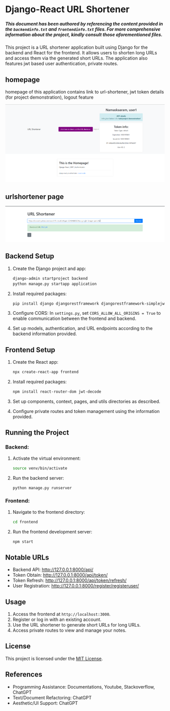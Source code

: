 # Django-React URL Shortener

##### This document has been authored by referencing the content provided in the `backendinfo.txt` and `frontendinfo.txt` files. For more comprehensive information about the project, kindly consult those aforementioned files.

This project is a URL shortener application built using Django for the backend and React for the frontend. It allows users to shorten long URLs and access them via the generated short URLs. The application also features jwt based user authentication, private routes.

## homepage

homepage of this application contains link to url-shortener, jwt token details (for project demonstration), logout feature

![homepage](images/django_homepage.png)

## urlshortener page

![urlshortening](images/django_urlshortener.png)

## Backend Setup

1. Create the Django project and app:
   ```bash
   django-admin startproject backend
   python manage.py startapp application
   ```

2. Install required packages:
   ```bash
   pip install django djangorestframework djangorestframework-simplejwt django-cors-headers
   ```

3. Configure CORS:
   In `settings.py`, set `CORS_ALLOW_ALL_ORIGINS = True` to enable communication between the frontend and backend.

4. Set up models, authentication, and URL endpoints according to the backend information provided.

## Frontend Setup

1. Create the React app:
   ```bash
   npx create-react-app frontend
   ```

2. Install required packages:
   ```bash
   npm install react-router-dom jwt-decode
   ```

3. Set up components, context, pages, and utils directories as described.

4. Configure private routes and token management using the information provided.

## Running the Project

### Backend:
1. Activate the virtual environment:
   ```bash
   source venv/bin/activate
   ```

2. Run the backend server:
   ```bash
   python manage.py runserver
   ```

### Frontend:
1. Navigate to the frontend directory:
   ```bash
   cd frontend
   ```

2. Run the frontend development server:
   ```bash
   npm start
   ```

## Notable URLs

- Backend API: http://127.0.0.1:8000/api/
- Token Obtain: http://127.0.0.1:8000/api/token/
- Token Refresh: http://127.0.0.1:8000/api/token/refresh/
- User Registration: http://127.0.0.1:8000/register/registeruser/

## Usage

1. Access the frontend at `http://localhost:3000`.
2. Register or log in with an existing account.
3. Use the URL shortener to generate short URLs for long URLs.
4. Access private routes to view and manage your notes.

## License

This project is licensed under the [MIT License](LICENSE).

## References

- Programming Assistance: Documentations, Youtube, Stackoverflow, ChatGPT
- Text/Document Refactoring: ChatGPT
- Aesthetic/UI Support: ChatGPT


